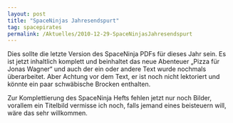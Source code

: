 ```yaml
---
layout: post
title: "SpaceNinjas Jahresendspurt"
tag: spacepirates
permalink: /Aktuelles/2010-12-29-SpaceNinjasJahresendspurt
---
```


Dies sollte die letzte Version des SpaceNinja PDFs für dieses Jahr sein. Es ist jetzt inhaltlich komplett und beinhaltet das neue Abenteuer &bdquo;Pizza für Jonas Wagner&ldquo; und auch der ein oder andere Text wurde nochmals überarbeitet. Aber Achtung vor dem Text, er ist noch nicht lektoriert und könnte ein paar schwäbische Brocken enthalten.

Zur Komplettierung des SpaceNinja Hefts fehlen jetzt nur noch Bilder, vorallem ein Titelbild vermisse ich noch, falls jemand eines beisteuern will, wäre das sehr willkommen.


